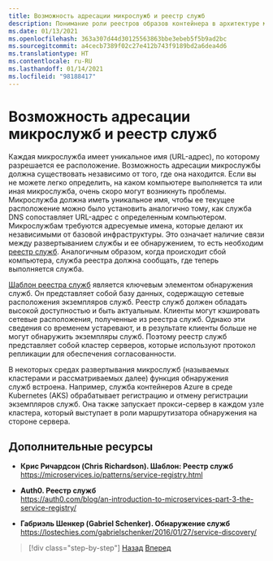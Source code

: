 ```yaml
---
title: Возможность адресации микрослужб и реестр служб
description: Понимание роли реестров образов контейнера в архитектуре микрослужб.
ms.date: 01/13/2021
ms.openlocfilehash: 363a307d44d30125563863bbe3ebeb5f5b9ad2bc
ms.sourcegitcommit: a4cecb7389f02c27e412b743f9189bd2a6dea4d6
ms.translationtype: HT
ms.contentlocale: ru-RU
ms.lasthandoff: 01/14/2021
ms.locfileid: "98188417"
---
```

# <a name="microservices-addressability-and-the-service-registry"></a>Возможность адресации микрослужб и реестр служб

Каждая микрослужба имеет уникальное имя (URL-адрес), по которому разрешается ее расположение. Возможность адресации микрослужбы должна существовать независимо от того, где она находится. Если вы не можете легко определить, на каком компьютере выполняется та или иная микрослужба, очень скоро могут возникнуть проблемы. Микрослужба должна иметь уникальное имя, чтобы ее текущее расположение можно было установить аналогично тому, как служба DNS сопоставляет URL-адрес с определенным компьютером. Микрослужбам требуются адресуемые имена, которые делают их независимыми от базовой инфраструктуры. Это означает наличие связи между развертыванием службы и ее обнаружением, то есть необходим [реестр служб](https://microservices.io/patterns/service-registry.html). Аналогичным образом, когда происходит сбой компьютера, служба реестра должна сообщать, где теперь выполняется служба.

[Шаблон реестра служб](https://microservices.io/patterns/service-registry.html) является ключевым элементом обнаружения служб. Он представляет собой базу данных, содержащую сетевые расположения экземпляров служб. Реестр служб должен обладать высокой доступностью и быть актуальным. Клиенты могут кэшировать сетевые расположения, полученные из реестра служб. Однако эти сведения со временем устаревают, и в результате клиенты больше не могут обнаружить экземпляры служб. Поэтому реестр служб представляет собой кластер серверов, которые используют протокол репликации для обеспечения согласованности.

В некоторых средах развертывания микрослужб (называемых кластерами и рассматриваемых далее) функция обнаружения служб встроена. Например, служба контейнеров Azure в среде Kubernetes (AKS) обрабатывает регистрацию и отмену регистрации экземпляров служб. Она также запускает прокси-сервер в каждом узле кластера, который выступает в роли маршрутизатора обнаружения на стороне сервера.

## <a name="additional-resources"></a>Дополнительные ресурсы

- **Крис Ричардсон (Chris Richardson). Шаблон: Реестр служб** \
  <https://microservices.io/patterns/service-registry.html>

- **Auth0. Реестр служб** \
  <https://auth0.com/blog/an-introduction-to-microservices-part-3-the-service-registry/>

- **Габриэль Шенкер (Gabriel Schenker). Обнаружение служб** \
  <https://lostechies.com/gabrielschenker/2016/01/27/service-discovery/>

>[!div class="step-by-step"]
>[Назад](maintain-microservice-apis.md)
>[Вперед](microservice-based-composite-ui-shape-layout.md)
